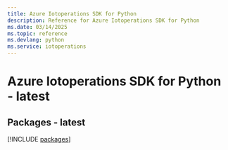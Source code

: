 ```yaml
---
title: Azure Iotoperations SDK for Python
description: Reference for Azure Iotoperations SDK for Python
ms.date: 03/14/2025
ms.topic: reference
ms.devlang: python
ms.service: iotoperations
---
```

# Azure Iotoperations SDK for Python - latest
## Packages - latest
[!INCLUDE [packages](iotoperations-index.md)]